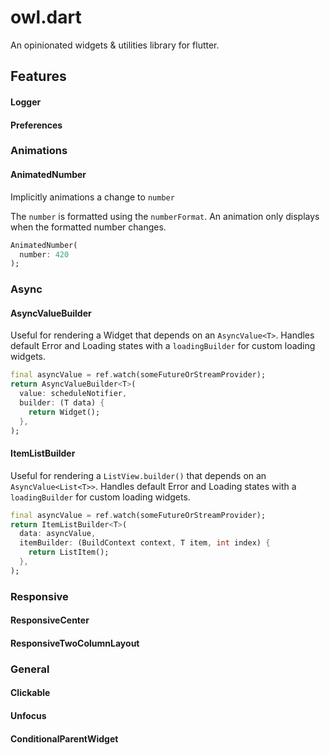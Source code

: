 # owl.dart

An opinionated widgets & utilities library for flutter.

## Features

#### Logger

#### Preferences

### Animations

#### AnimatedNumber

Implicitly animations a change to `number`

The `number` is formatted using the `numberFormat`. An animation only
displays when the formatted number changes.

```dart
AnimatedNumber(
  number: 420
);
```

### Async

#### AsyncValueBuilder

Useful for rendering a Widget that depends on an `AsyncValue<T>`.
Handles default Error and Loading states with a `loadingBuilder` for custom loading widgets.

```dart
final asyncValue = ref.watch(someFutureOrStreamProvider);
return AsyncValueBuilder<T>(
  value: scheduleNotifier,
  builder: (T data) {
    return Widget();
  },
);
```

#### ItemListBuilder

Useful for rendering a `ListView.builder()` that depends on an `AsyncValue<List<T>>`.
Handles default Error and Loading states with a `loadingBuilder` for custom loading widgets.

```dart
final asyncValue = ref.watch(someFutureOrStreamProvider);
return ItemListBuilder<T>(
  data: asyncValue,
  itemBuilder: (BuildContext context, T item, int index) {
    return ListItem();
  },
);
```

### Responsive

#### ResponsiveCenter

#### ResponsiveTwoColumnLayout

### General

#### Clickable

#### Unfocus

#### ConditionalParentWidget

